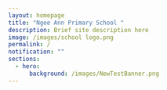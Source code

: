```yaml
---
layout: homepage
title: "Ngee Ann Primary School "
description: Brief site description here
image: /images/school logo.png
permalink: /
notification: ""
sections:
  - hero:
      background: /images/NewTestBanner.png
---
```

